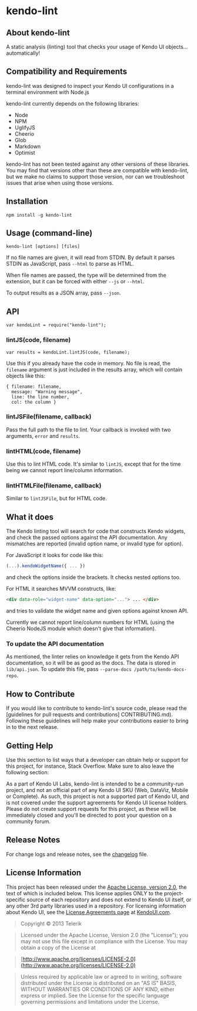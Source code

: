 # kendo-lint

## About kendo-lint

A static analysis (linting) tool that checks your usage of Kendo UI objects... automatically!

## Compatibility and Requirements

kendo-lint was designed to inspect your Kendo UI configurations in a terminal environment with Node.js

kendo-lint currently depends on the following libraries:

- Node
- NPM
- UglifyJS
- Cheerio
- Glob
- Markdown
- Optimist

kendo-lint has not been tested against any other versions of these libraries. You may find that versions other than these are compatible with kendo-lint, but we make no claims to support those version, nor can we troubleshoot issues that arise when using those versions.

## Installation

    npm install -g kendo-lint

## Usage (command-line)

    kendo-lint [options] [files]

If no file names are given, it will read from STDIN.  By default it
parses STDIN as JavaScript, pass `--html` to parse as HTML.

When file names are passed, the type will be determined from the
extension, but it can be forced with either `--js` or `--html`.

To output results as a JSON array, pass `--json`.

## API

    var kendoLint = require("kendo-lint");

### lintJS(code, filename)

    var results = kendoLint.lintJS(code, filename);

Use this if you already have the code in memory.  No file is read, the
`filename` argument is just included in the results array, which will
contain objects like this:

    { filename: filename,
      message: "Warning message",
      line: the line number,
      col: the column }

### lintJSFile(filename, callback)

Pass the full path to the file to lint.  Your callback is invoked with
two arguments, `error` and `results`.

### lintHTML(code, filename)

Use this to lint HTML code.  It's similar to `lintJS`, except that for
the time being we cannot report line/column information.

### lintHTMLFile(filename, callback)

Similar to `lintJSFile`, but for HTML code.

## What it does

The Kendo linting tool will search for code that constructs Kendo
widgets, and check the passed options against the API documentation.
Any mismatches are reported (invalid option name, or invalid type for
option).

For JavaScript it looks for code like this:

```js
(...).kendoWidgetName({ ... })
```

and check the options inside the brackets.  It checks nested options
too.

For HTML it searches MVVM constructs, like:

```html
<div data-role="widget-name" data-option="..."> ... </div>
```

and tries to validate the widget name and given options against known
API.

Currently we cannot report line/column numbers for HTML (using the
Cheerio NodeJS module which doesn't give that information).

### To update the API documentation

As mentioned, the linter relies on knowledge it gets from the Kendo
API documentation, so it will be as good as the docs.  The data is
stored in `lib/api.json`.  To update this file, pass `--parse-docs
/path/to/kendo-docs-repo`.

## How to Contribute

If you would like to contribute to kendo-lint's source code, please read the [guidelines for pull requests and contributions] CONTRIBUTING.md). Following these guidelines will help make your contributions easier to bring in to the next release.

## Getting Help

Use this section to list ways that a developer can obtain help or support for this project, for instance, Stack Overflow. Make sure to also leave the following section:

As a part of Kendo UI Labs, kendo-lint is intended to be a community-run project, and not an official part of any Kendo UI SKU (Web, DataViz, Mobile or Complete). As such, this project is not a supported part of Kendo UI, and is not covered under the support agreements for Kendo UI license holders. Please do not create support requests for this project, as these will be immediately closed and you'll be directed to post your question on a community forum.

## Release Notes

For change logs and release notes, see the [changelog](CHANGELOG.md) file.

## License Information

This project has been released under the [Apache License, version 2.0](http://www.apache.org/licenses/LICENSE-2.0.html), the text of which is included below. This license applies ONLY to the project-specific source of each repository and does not extend to Kendo UI itself, or any other 3rd party libraries used in a repository. For licensing information about Kendo UI, see the [License Agreements page](https://www.kendoui.com/purchase/license-agreement.aspx) at [KendoUI.com](http://www.kendoui.com).

> Copyright © 2013 Telerik

> Licensed under the Apache License, Version 2.0 (the "License");
   you may not use this file except in compliance with the License.
   You may obtain a copy of the License at

> [http://www.apache.org/licenses/LICENSE-2.0](http://www.apache.org/licenses/LICENSE-2.0)

>  Unless required by applicable law or agreed to in writing, software
   distributed under the License is distributed on an "AS IS" BASIS,
   WITHOUT WARRANTIES OR CONDITIONS OF ANY KIND, either express or implied.
   See the License for the specific language governing permissions and
   limitations under the License.
